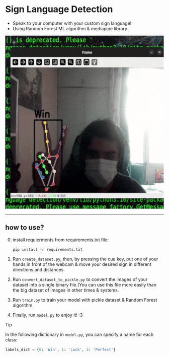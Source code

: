 # Sign Language Detection
 - Speak to your computer with your custom sign language!
 - Using Random Forest ML algorithm & mediapipe library.


<img src="test_model2.gif" width="600" height="550">

---------------------------------------------------------------------------
## how to use?
0. install requierments from requirements.txt file:
   
   ```console
   pip install -r requirements.txt
   ```
2. Run `create_dataset.py`, then, by pressing the cue key, put one of your hands in front of the webcam & move your desired sign in different directions and distances.

3. Run `convert_dataset_to_pickle.py` to convert the images of your dataset into a single binary file.(You can use this file more easily than the big dataset of images in other times & systems.

4. Run `train.py` to train your model with pickle dataset & Random Forest algorithm.

5. Finally, run `model.py` to enjoy it! :3

> [!TIP]
> In the following dictionary in ‍‍`model.py`, you can specify a name for each class:
> ```py
> labels_dict = {0: 'Win', 1: 'Luck', 2: 'Perfect'}
> ```
   
